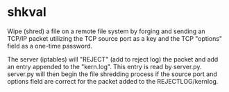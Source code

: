 # shkval

Wipe (shred) a file on a remote file system by forging and sending an TCP/IP packet utilizing the TCP source port as a key and the TCP "options" field as a one-time password.

The server (iptables) will "REJECT" (add to reject log) the packet and add an entry appended to the "kern.log". This entry is read by server.py. server.py will then begin the file shredding process if the source port and options field are correct for the packet added to the REJECTLOG/kernlog.
